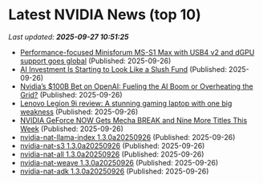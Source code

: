 # Latest NVIDIA News (top 10)
_Last updated: **2025-09-27 10:51:25**_

- [Performance-focused Minisforum MS-S1 Max with USB4 v2 and dGPU support goes global](https://www.notebookcheck.net/Performance-focused-Minisforum-MS-S1-Max-with-USB4-v2-and-dGPU-support-goes-global.1125037.0.html) (Published: 2025-09-26)
- [AI Investment Is Starting to Look Like a Slush Fund](http://nymag.com/intelligencer/article/ai-investment-is-starting-to-look-like-a-slush-fund.html) (Published: 2025-09-26)
- [Nvidia’s $100B Bet on OpenAI: Fueling the AI Boom or Overheating the Grid?](https://techreport.com/news/nvidia-100b-openai-deal-ai-risks/) (Published: 2025-09-26)
- [Lenovo Legion 9i review: A stunning gaming laptop with one big weakness](https://www.pcworld.com/article/2917768/lenovo-legion-9i-review-2.html) (Published: 2025-09-26)
- [NVIDIA GeForce NOW Gets Mecha BREAK and Nine More Titles This Week](https://www.madshrimps.be/news/nvidia-geforce-now-gets-mecha-break-and-nine-more-titles-this-week/) (Published: 2025-09-26)
- [nvidia-nat-llama-index 1.3.0a20250926](https://pypi.org/project/nvidia-nat-llama-index/1.3.0a20250926/) (Published: 2025-09-26)
- [nvidia-nat-s3 1.3.0a20250926](https://pypi.org/project/nvidia-nat-s3/1.3.0a20250926/) (Published: 2025-09-26)
- [nvidia-nat-all 1.3.0a20250926](https://pypi.org/project/nvidia-nat-all/1.3.0a20250926/) (Published: 2025-09-26)
- [nvidia-nat-weave 1.3.0a20250926](https://pypi.org/project/nvidia-nat-weave/1.3.0a20250926/) (Published: 2025-09-26)
- [nvidia-nat-adk 1.3.0a20250926](https://pypi.org/project/nvidia-nat-adk/1.3.0a20250926/) (Published: 2025-09-26)
